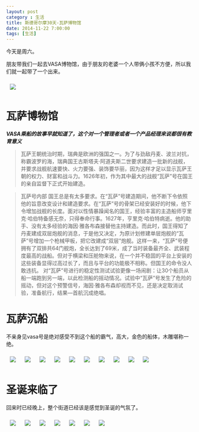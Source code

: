 ```yaml
---
layout: post
category : 生活
title: 斯德哥尔摩30天-瓦萨博物馆
date: 2014-11-22 7:00:00
tags: [生活]
---
```


<style type="text/css">
img {	
    margin: 10px;
    max-width: 400px;        
	}

</style>

今天是周六。

朋友带我们一起去VASA博物馆，由于朋友的老婆一个人带俩小孩不方便，所以我们就一起带了一个出来。

<img class="img-responsive" src="https://cdn.jsdelivr.net/gh/wangdeshui/blogpics@master/stockholm/20141122/1.JPG"/>

# 瓦萨博物馆

***VASA乘船的故事早就知道了，这个对一个管理者或者一个产品经理来说都很有教育意义***


> 瓦萨王朝统治时期，瑞典是欧洲的强国之一。为了与劲敌丹麦、波兰对抗，称霸波罗的海，瑞典国王古斯塔夫·阿道夫斯二世要求建造一批新的战舰，并要求战舰航速要快、火力要强、装饰要华丽，因为这样才足以显示瓦萨王朝的权力、财富和战斗力。1626年初，作为其中最大的战舰“瓦萨”号在国王的亲自监督下正式开始建造。

> 瓦萨号内部
> 国王总是有太多要求。在“瓦萨”号建造期间，他不断下令依照他的旨意改变设计和建造要求。在“瓦萨”号的骨架已经安装好的时候，他下令增加战舰的长度。面对以性情暴躁闻名的国王，经验丰富的主造船师亨里克·哈伯特备感无奈，只得奉命行事。1627年，亨里克·哈伯特病逝。他的助手、没有太多经验的海因·雅各布森接替他主持建造。而此时，国王得知了丹麦建成双层炮舰的消息，于是他又决定，为原计划修建单层炮舰的“瓦萨”号增加一个枪械甲板，把它改建成“双层”炮舰。这样一来，“瓦萨”号便拥有了双排共64门舰炮，全长达到了69米，成了当时装备最齐全、武装程度最高的战船。但对于横梁和压舱物来说，在一个并不稳固的平台上安装的这些装备显得过高过长了，而且与平台的功能极不相称。但国王的命令没人敢违抗。
> 对“瓦萨”号进行的稳定性测试试验更像一场闹剧：让30个船员从船一端跑到另一端，以此检测船的摇动情况。试验中“瓦萨”号发生了危险的摇动，但对这个预警信号，海因·雅各布森却视而不见，还是决定取消试验，准备航行，结果—首航沉成绝唱。


# 瓦萨沉船

不亲身见vasa号是绝对感受不到这个船的霸气，高大，金色的船体，木雕堪称一绝。

<img class="img-responsive" src="https://cdn.jsdelivr.net/gh/wangdeshui/blogpics@master/stockholm/20141122/2.JPG"/>
<img class="img-responsive" src="https://cdn.jsdelivr.net/gh/wangdeshui/blogpics@master/stockholm/20141122/3.JPG"/>
<img class="img-responsive" src="https://cdn.jsdelivr.net/gh/wangdeshui/blogpics@master/stockholm/20141122/4.JPG"/>
<img class="img-responsive" src="https://cdn.jsdelivr.net/gh/wangdeshui/blogpics@master/stockholm/20141122/5.JPG"/>
<img class="img-responsive" src="https://cdn.jsdelivr.net/gh/wangdeshui/blogpics@master/stockholm/20141122/6.JPG"/>
<img class="img-responsive" src="https://cdn.jsdelivr.net/gh/wangdeshui/blogpics@master/stockholm/20141122/7.JPG"/>
<img class="img-responsive" src="https://cdn.jsdelivr.net/gh/wangdeshui/blogpics@master/stockholm/20141122/8.JPG"/>
<img class="img-responsive" src="https://cdn.jsdelivr.net/gh/wangdeshui/blogpics@master/stockholm/20141122/16.JPG"/>
<img class="img-responsive" src="https://cdn.jsdelivr.net/gh/wangdeshui/blogpics@master/stockholm/20141122/17.JPG"/>
<img class="img-responsive" src="https://cdn.jsdelivr.net/gh/wangdeshui/blogpics@master/stockholm/20141122/18.JPG"/>

# 圣诞来临了

回来时已经晚上，整个街道已经该是感觉到圣诞的气氛了。

<img class="img-responsive" src="https://cdn.jsdelivr.net/gh/wangdeshui/blogpics@master/stockholm/20141122/9.jpg"/>
<img class="img-responsive" src="https://cdn.jsdelivr.net/gh/wangdeshui/blogpics@master/stockholm/20141122/10.jpg"/>
<img class="img-responsive" src="https://cdn.jsdelivr.net/gh/wangdeshui/blogpics@master/stockholm/20141122/11.jpg"/>
<img class="img-responsive" src="https://cdn.jsdelivr.net/gh/wangdeshui/blogpics@master/stockholm/20141122/12.jpg"/>
<img class="img-responsive" src="https://cdn.jsdelivr.net/gh/wangdeshui/blogpics@master/stockholm/20141122/13.jpg"/>
<img class="img-responsive" src="https://cdn.jsdelivr.net/gh/wangdeshui/blogpics@master/stockholm/20141122/14.jpg"/>
<img class="img-responsive" src="https://cdn.jsdelivr.net/gh/wangdeshui/blogpics@master/stockholm/20141122/15.jpg"/>








